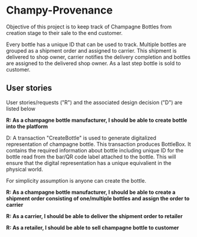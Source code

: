 # Champy-Provenance

Objective of this project is to keep track of Champagne Bottles from creation stage to their sale to the end customer.

Every bottle has a unique ID that can be used to track. Multiple bottles are grouped as a shipment order and assigned to carrier. This shipment is delivered to shop owner, carrier notifies the delivery completion and bottles are assigned to the delivered shop owner. As a last step bottle is sold to customer.

## User stories
User stories/requests ("R") and the associated design decision ("D") are listed below

**R: As a champagne bottle manufacturer, I should be able to create bottle into the platform**

D: A transaction "CreateBottle" is used to generate digitalized representation of champagne bottle. This transaction produces BottleBox. It contains the required information about bottle including unique ID for the bottle read from the bar/QR code label attached to the bottle. This will ensure that the digital representation has a unique equivalient in the physical world.

For simplicity assumption is anyone can create the bottle.

**R: As a champagne bottle manufacturer, I should be able to create a shipment order consisting of one/multiple bottles and assign the order to carrier**

**R: As a carrier, I should be able to deliver the shipment order to retailer**

**R: As a retailer, I should be able to sell champagne bottle to customer**
